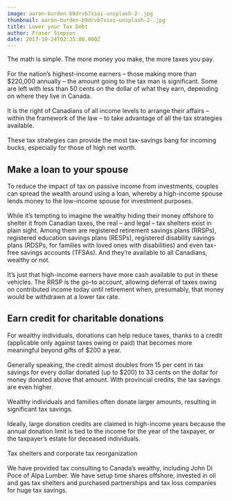 ```yaml
---
image: aaron-burden-b9drvb7xioi-unsplash-2-.jpg
thumbnail: aaron-burden-b9drvb7xioi-unsplash-2-.jpg
title: Lower your Tax Debt
author: Fraser Simpson
date: 2017-10-24T02:35:00.000Z
---
```

The math is simple. The more money you make, the more taxes you pay.\
\
For the nation’s highest-income earners – those making more than $220,000 annually – the amount going to the tax man is significant. Some are left with less than 50 cents on the dollar of what they earn, depending on where they live in Canada.\
\
It is the right of Canadians of all income levels to arrange their affairs – within the framework of the law – to take advantage of all the tax strategies available.\
\
These tax strategies can provide the most tax-savings bang for incoming bucks, especially for those of high net worth.

## Make a loan to your spouse

To reduce the impact of tax on passive income from investments, couples can spread the wealth around using a loan, whereby a high-income spouse lends money to the low-income spouse for investment purposes.\
\
While it’s tempting to imagine the wealthy hiding their money offshore to shelter it from Canadian taxes, the real – and legal – tax shelters exist in plain sight. Among them are registered retirement savings plans (RRSPs), registered education savings plans (RESPs), registered disability savings plans (RDSPs, for families with loved ones with disabilities) and even tax-free savings accounts (TFSAs). And they’re available to all Canadians, wealthy or not.\
\
It’s just that high-income earners have more cash available to put in these vehicles. The RRSP is the go-to account, allowing deferral of taxes owing on contributed income today until retirement when, presumably, that money would be withdrawn at a lower tax rate.

## Earn credit for charitable donations

For wealthy individuals, donations can help reduce taxes, thanks to a credit (applicable only against taxes owing or paid) that becomes more meaningful beyond gifts of $200 a year.\
\
Generally speaking, the credit almost doubles from 15 per cent in tax savings for every dollar donated (up to $200) to 33 cents on the dollar for money donated above that amount. With provincial credits, the tax savings are even higher.\
\
Wealthy individuals and families often donate larger amounts, resulting in significant tax savings.\
\
Ideally, large donation credits are claimed in high-income years because the annual donation limit is tied to the income for the year of the taxpayer, or the taxpayer’s estate for deceased individuals.\
\
Tax shelters and corporate tax reorganization\
\
We have provided tax consulting to Canada’s wealthy, including John Di Poce of Alpa Lumber. We have setup time shares offshore, invested in oil and gas tax shelters and purchased partnerships and tax loss companies for huge tax savings.